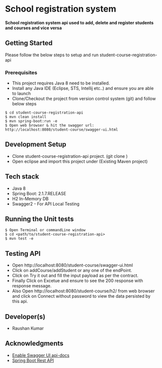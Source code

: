 
# School registration system

####  School registration system api used to add, delete and register students and courses and vice versa

## Getting Started

Please follow the below steps to setup and run student-course-registration-api

### Prerequisites

- This project requires Java 8 need to be installed.
- Install any Java IDE (Eclipse, STS, Intellij etc..) and ensure you are able to launch
-  Clone/Checkout the project from version control system (git) and follow below steps

```
$ cd student-course-registration-api
$ mvn clean install 
$ mvn spring-boot:run -e
$ Open web browser & hit the swagger url: http://localhost:8080/student-course/swagger-ui.html
```
## Development Setup

- Clone student-course-registration-api project. (git clone <repo url>)
- Open eclipse and import this project under (Existing Maven project)

## Tech stack

- Java 8
- Spring Boot: 2.1.7.RELEASE
- H2 In-Memory DB
- Swagger2 - For API Local Testing

## Running the Unit tests
```
$ Open Terminal or commandLine window
$ cd <path/to/student-course-registration-api>
$ mvn test -e
```

## Testing API
- Open http://localhost:8080/student-course/swagger-ui.html
- Click on addCourse/addStudent or any one of the endPoint.
- Click on Try it out and fill the input payload as per the contract.
- Finally Click on Excetue and ensure to see the 200 response with response message.
- Also Open http://localhost:8080/student-course/h2/ from web browser and click on Connect without password to view the data persisted by this api.

## Developer(s)

*  Raushan Kumar

## Acknowledgments

* [Enable Swagger UI api-docs](https://www.vojtechruzicka.com/documenting-spring-boot-rest-api-swagger-springfox/)
* [Spring Boot Rest API](https://spring.io/guides/gs/rest-service/)
